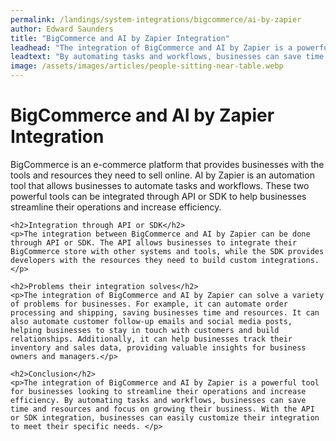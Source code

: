 ```yaml
---
permalink: /landings/system-integrations/bigcommerce/ai-by-zapier
author: Edward Saunders
title: "BigCommerce and AI by Zapier Integration"
leadhead: "The integration of BigCommerce and AI by Zapier is a powerful tool for businesses looking to streamline their operations and increase efficiency"
leadtext: "By automating tasks and workflows, businesses can save time and resources and focus on growing their business. With the API or SDK integration, businesses can easily customize their integration to meet their specific needs."
image: /assets/images/articles/people-sitting-near-table.webp
---
```

<div class="arttext">    <h1>BigCommerce and AI by Zapier Integration</h1>
    <p>BigCommerce is an e-commerce platform that provides businesses with the tools and resources they need to sell online. AI by Zapier is an automation tool that allows businesses to automate tasks and workflows. These two powerful tools can be integrated through API or SDK to help businesses streamline their operations and increase efficiency.</p>
    
    <h2>Integration through API or SDK</h2>
    <p>The integration between BigCommerce and AI by Zapier can be done through API or SDK. The API allows businesses to integrate their BigCommerce store with other systems and tools, while the SDK provides developers with the resources they need to build custom integrations.</p>

    <h2>Problems their integration solves</h2>
    <p>The integration of BigCommerce and AI by Zapier can solve a variety of problems for businesses. For example, it can automate order processing and shipping, saving businesses time and resources. It can also automate customer follow-up emails and social media posts, helping businesses to stay in touch with customers and build relationships. Additionally, it can help businesses track their inventory and sales data, providing valuable insights for business owners and managers.</p>
    
    <h2>Conclusion</h2>
    <p>The integration of BigCommerce and AI by Zapier is a powerful tool for businesses looking to streamline their operations and increase efficiency. By automating tasks and workflows, businesses can save time and resources and focus on growing their business. With the API or SDK integration, businesses can easily customize their integration to meet their specific needs. </p>
</div>